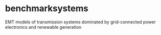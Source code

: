 # benchmarksystems
EMT models of transmission systems dominated by grid-connected power electronics and renewable generation
